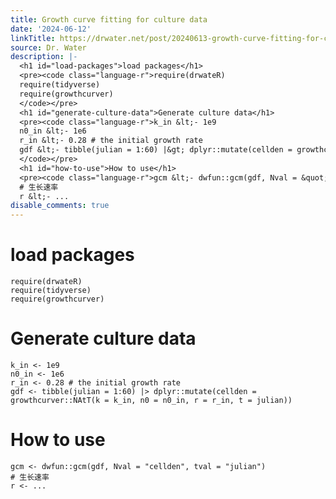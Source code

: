 ```yaml
---
title: Growth curve fitting for culture data
date: '2024-06-12'
linkTitle: https://drwater.net/post/20240613-growth-curve-fitting-for-culture-data/
source: Dr. Water
description: |-
  <h1 id="load-packages">load packages</h1>
  <pre><code class="language-r">require(drwateR)
  require(tidyverse)
  require(growthcurver)
  </code></pre>
  <h1 id="generate-culture-data">Generate culture data</h1>
  <pre><code class="language-r">k_in &lt;- 1e9
  n0_in &lt;- 1e6
  r_in &lt;- 0.28 # the initial growth rate
  gdf &lt;- tibble(julian = 1:60) |&gt; dplyr::mutate(cellden = growthcurver::NAtT(k = k_in, n0 = n0_in, r = r_in, t = julian))
  </code></pre>
  <h1 id="how-to-use">How to use</h1>
  <pre><code class="language-r">gcm &lt;- dwfun::gcm(gdf, Nval = &quot;cellden&quot;, tval = &quot;julian&quot;)
  # 生长速率
  r &lt;- ...
disable_comments: true
---
```

<h1 id="load-packages">load packages</h1>
<pre><code class="language-r">require(drwateR)
require(tidyverse)
require(growthcurver)
</code></pre>
<h1 id="generate-culture-data">Generate culture data</h1>
<pre><code class="language-r">k_in &lt;- 1e9
n0_in &lt;- 1e6
r_in &lt;- 0.28 # the initial growth rate
gdf &lt;- tibble(julian = 1:60) |&gt; dplyr::mutate(cellden = growthcurver::NAtT(k = k_in, n0 = n0_in, r = r_in, t = julian))
</code></pre>
<h1 id="how-to-use">How to use</h1>
<pre><code class="language-r">gcm &lt;- dwfun::gcm(gdf, Nval = &quot;cellden&quot;, tval = &quot;julian&quot;)
# 生长速率
r &lt;- ...
